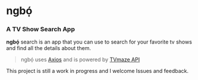# ngbọ́
### A TV Show Search App

**ngbọ́** search is an app that you can use to search for your favorite tv shows and find all the details about them.

> ngbọ́ uses [Axios](https://github.com/axios/axios) and is powered by [TVmaze API](https://www.tvmaze.com/api)

This project is still a work in progress and I welcome Issues and feedback.
